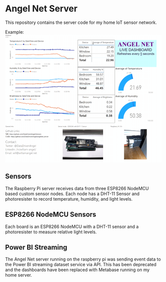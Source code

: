 # Angel Net Server
This repository contains the server code for my home IoT sensor network.
 
Example:
![Power BI Dashboard](/AngelNetDashboard.gif)

## Sensors

The Raspberry Pi server receives data from three ESP8266 NodeMCU based custom sensor nodes. Each node has a DHT-11 Sensor and photoresister to record temperature, humidity, and light levels.

## ESP8266 NodeMCU  Sensors

Each board is an ESP8266 NodeMCU with a DHT-11 sensor and a photoresister to measure relative light levels.

## Power BI Streaming

The Angel Net server running on the raspberry pi was sending event data to the Power BI streaming dataset service via API. This has been deprecated and the dashboards have been replaced with Metabase running on my home server.

